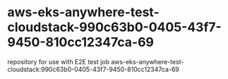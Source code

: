 # aws-eks-anywhere-test-cloudstack-990c63b0-0405-43f7-9450-810cc12347ca-69
repository for use with E2E test job aws-eks-anywhere-test-cloudstack:990c63b0-0405-43f7-9450-810cc12347ca-69
